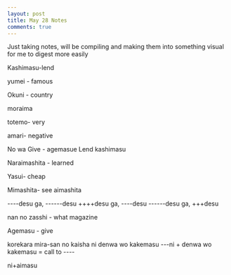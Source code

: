 ```yaml
---
layout: post
title: May 28 Notes
comments: true
---
```


Just taking notes, will be compiling and making them into something visual for me to digest more easily

Kashimasu-lend

yumei - famous

Okuni - country

moraima

totemo- very

amari- negative

No wa
Give - agemasue
Lend kashimasu

Naraimashita - learned

Yasui- cheap

Mimashita- see
aimashita

----desu ga, ------desu
++++desu ga, ----desu
------desu ga, +++desu

nan no zasshi - what magazine

Agemasu - give

korekara mira-san no kaisha ni denwa wo kakemasu
---ni + denwa wo kakemasu = call to ----

ni+aimasu


